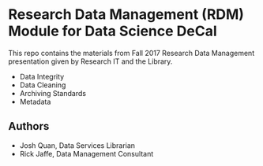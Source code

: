 # Research Data Management (RDM) Module for Data Science DeCal

This repo contains the materials from Fall 2017 Research Data Management presentation given by Research IT and the Library. 

* Data Integrity
* Data Cleaning
* Archiving Standards
* Metadata


## Authors

* Josh Quan, Data Services Librarian
* Rick Jaffe, Data Management Consultant


